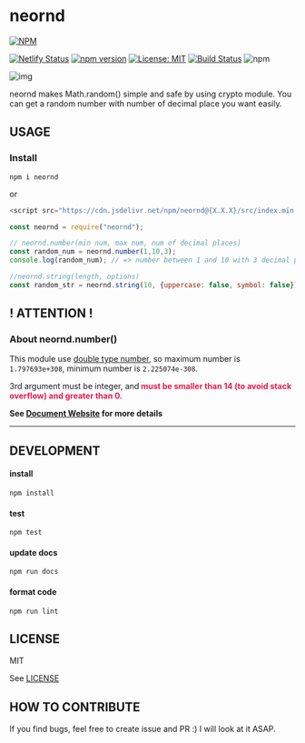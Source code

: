 # neornd
[![NPM](https://nodei.co/npm/neornd.png?downloads=true&downloadRank=true&stars=true)](https://nodei.co/npm/neornd/)

[![Netlify Status](https://api.netlify.com/api/v1/badges/c11072c7-7117-4c85-9a57-99dd75e8bf96/deploy-status)](https://app.netlify.com/sites/neornd/deploys)
[![npm version](https://badge.fury.io/js/neornd.svg)](https://badge.fury.io/js/neornd)
[![License: MIT](https://img.shields.io/badge/License-MIT-yellow.svg)](https://opensource.org/licenses/MIT)
[![Build Status](https://travis-ci.com/kota-yata/neornd.svg?branch=master)](https://travis-ci.com/kota-yata/neornd)
![npm](https://img.shields.io/npm/dt/neornd)

![img](https://user-images.githubusercontent.com/51294895/90859152-97503c80-e3c2-11ea-8eda-f8b88feb1ecb.png)

neornd makes Math.random() simple and safe by using crypto module. You can get a random number with number of decimal place you want easily.

## USAGE
### Install
```
npm i neornd
```
or
```javascript
<script src="https://cdn.jsdelivr.net/npm/neornd@{X.X.X}/src/index.min.js" integrity="sha384-duZX6zBHJGXfip6Pqgdpjnn2+w8fb/9wKv/m0KYlztam1NM/Zw1t/3AkKxEYsx8s" crossorigin="anonymous"></script>
```

```javascript
const neornd = require("neornd");

// neornd.number(min num, max num, num of decimal places)
const random_num = neornd.number(1,10,3);
console.log(random_num); // => number between 1 and 10 with 3 decimal places e.g. 5.342

//neornd.string(length, options)
const random_str = neornd.string(10, {uppercase: false, symbol: false}) // => 10 digit string including lowercase and number e.g. 'fa78d7g8ss'
```
## ! ATTENTION !
### About neornd.number()
This module use [double type number](https://docs.microsoft.com/ja-jp/dotnet/visual-basic/language-reference/data-types/double-data-type), so maximum number is ```1.797693e+308```, minimum number is ```2.225074e-308```. 

3rd argument must be integer, and<b style="color:#e31b4e"> must be smaller than 14 (to avoid stack overflow) and greater than 0.</b>

**See [Document Website](https://neornd.netlify.app/module-neornd.html) for more details**

---

## DEVELOPMENT

#### install

```
npm install
```

#### test

```
npm test
```

#### update docs

```
npm run docs
```

#### format code

```
npm run lint
```

## LICENSE
MIT

See [LICENSE](https://github.com/kota-yata/neornd/blob/master/LICENSE)

## HOW TO CONTRIBUTE
If you find bugs, feel free to create issue and PR :) I will look at it ASAP.
